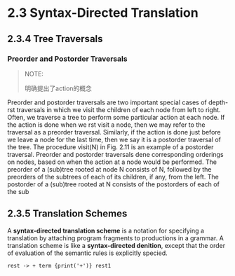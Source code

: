 # 2.3 Syntax-Directed Translation





## 2.3.4 Tree Traversals 



### Preorder and Postorder Traversals 

> NOTE:
>
> 明确提出了action的概念

Preorder and postorder traversals are two important special cases of depth- rst traversals in which we visit the children of each node from left to right. Often, we traverse a tree to perform some particular action at each node. If the action is done when we rst visit a node, then we may refer to the traversal as a preorder traversal. Similarly, if the action is done just before we leave a node for the last time, then we say it is a postorder traversal of the tree. The procedure visit(N) in Fig. 2.11 is an example of a postorder traversal. Preorder and postorder traversals dene corresponding orderings on nodes, based on when the action at a node would be performed. The preorder of a (sub)tree rooted at node N consists of N, followed by the preorders of the subtrees of each of its children, if any, from the left. The postorder of a (sub)tree rooted at N consists of the postorders of each of the sub



## 2.3.5 Translation Schemes 



A **syntax-directed translation scheme** is a notation for specifying a translation by attaching program fragments to productions in a grammar. A translation scheme is like a **syntax-directed denition**, except that the order of evaluation of the semantic rules is explicitly specied.

```
rest -> + term {print('+')} rest1
```


